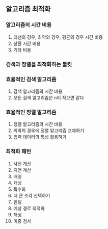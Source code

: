 ## 알고리즘 최적화
### 알고리즘의 시간 비용
1. 최선의 경우, 최악의 경우, 평균의 경우 시간 비용
2. 상환 시간 비용
3. 기타 비용

### 검색과 정렬을 최적화하는 툴킷

### 효율적인 검색 알고리즘
1. 검색 알고리즘의 시간 비용
2. 모든 검색 알고리즘은 n이 작으면 같다

### 효율적인 정렬 알고리즘
1. 정렬 알고리즘의 시간 비용
2. 최악의 경우에 정렬 알고리즘 교체하기
3. 입력 데이터의 특성 활용하기

### 최적화 패턴
1. 사전 계산
2. 지연 계산
3. 배칭
4. 캐싱
5. 특수화
6. 더 큰 조각 선택하기
7. 힌팅
8. 예상 경로 최적화
9. 해싱
10. 이중 검사